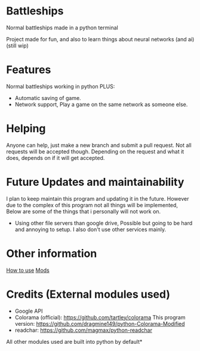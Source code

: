 # Battleships
 Normal battleships made in a python terminal

 Project made for fun, and also to learn things about neural networks (and ai) (still wip)

# Features
 Normal battleships working in python PLUS:
 - Automatic saving of game.
 - Network support, Play a game on the same network as someone else.

# Helping
 Anyone can help, just make a new branch and submit a pull request. Not all requests will be accepted though.
 Depending on the request and what it does, depends on if it will get accepted.

# Future Updates and maintainability
I plan to keep maintain this program and updating it in the future. However due to the complex of this program not all things will be implemented, Below are some of the things that i personally will not work on.
- Using other file servers than google drive, Possible but going to be hard and annoying to setup. I also don't use other services mainly.

# Other information
  [How to use](Documentation/Usage.md)
  [Mods](Documentation/Mods.md)

# Credits (External modules used)
- Google API
- Colorama (official): https://github.com/tartley/colorama
  This program version: https://github.com/dragmine149/python-Colorama-Modified
- readchar: https://github.com/magmax/python-readchar

 All other modules used are built into python by default*
